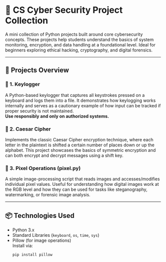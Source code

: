 # 🔐 CS Cyber Security Project Collection

A mini collection of Python projects built around core cybersecurity concepts. These projects help students understand the basics of system monitoring, encryption, and data handling at a foundational level. Ideal for beginners exploring ethical hacking, cryptography, and digital forensics.

---

## 🧩 Projects Overview

### 🔑 1. Keylogger
A Python-based keylogger that captures all keystrokes pressed on a keyboard and logs them into a file. It demonstrates how keylogging works internally and serves as a cautionary example of how input can be tracked if proper security is not maintained.  
**Use responsibly and only on authorized systems.**

### 🔐 2. Caesar Cipher
Implements the classic Caesar Cipher encryption technique, where each letter in the plaintext is shifted a certain number of places down or up the alphabet. This project showcases the basics of symmetric encryption and can both encrypt and decrypt messages using a shift key.

### 🎨 3. Pixel Operations (pixel.py)
A simple image-processing script that reads images and accesses/modifies individual pixel values. Useful for understanding how digital images work at the RGB level and how they can be used for tasks like steganography, watermarking, or forensic image analysis.

---

## 📦 Technologies Used

- Python 3.x
- Standard Libraries (`keyboard`, `os`, `time`, `sys`)
- Pillow (for image operations)  
  Install via:  
  ```bash
  pip install pillow

